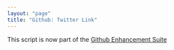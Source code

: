 ```yaml
---
layout: "page"
title: "Github: Twitter Link"
---
```

This script is now part of the
[Github Enhancement Suite](http://github.com/skratchdot/github-enhancement-suite)
